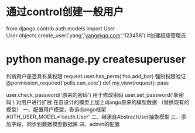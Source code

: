 # 通过control创建一般用户
from django.contrib.auth.models import User
User.objects.create_user('yang','yang@qq.com','123456')
#创建超级管理员
# python manage.py createsuperuser
判断用户是否具有某权限
request.user.has_perm('foo.add_bar)
强制权限验证
@permission_required('polls.can_vote')
def my_view(request):
    pass

user.check_password('原来的密码')
用于修改密码
user.set_password('新密码')
对用户进行扩展
在自设计的模型上加上django原来的模型数据
（替换现有的模型）
一、配置用户模型，告诉django框架
AUTH_USER_MODEL='oauth.User'
二、继承自AbstractUser抽象模型
三、添加字段，同步到数据模型数据库
四、admin的配置